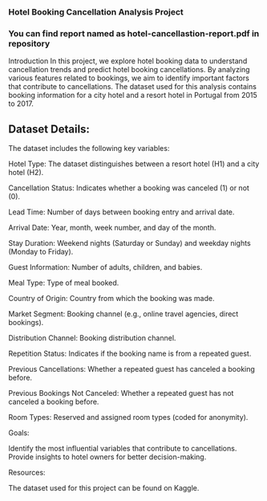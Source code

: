 
### Hotel Booking Cancellation Analysis Project
### You can find report named as hotel-cancellastion-report.pdf in repository

Introduction
In this project, we explore hotel booking data to understand cancellation trends and predict hotel booking cancellations. By analyzing various features related to bookings, we aim to identify important factors that contribute to cancellations. The dataset used for this analysis contains booking information for a city hotel and a resort hotel in Portugal from 2015 to 2017.

## Dataset Details:
The dataset includes the following key variables:

Hotel Type: The dataset distinguishes between a resort hotel (H1) and a city hotel (H2).

Cancellation Status: Indicates whether a booking was canceled (1) or not (0).

Lead Time: Number of days between booking entry and arrival date.

Arrival Date: Year, month, week number, and day of the month.

Stay Duration: Weekend nights (Saturday or Sunday) and weekday nights (Monday to Friday).

Guest Information: Number of adults, children, and babies.

Meal Type: Type of meal booked.

Country of Origin: Country from which the booking was made.

Market Segment: Booking channel (e.g., online travel agencies, direct bookings).

Distribution Channel: Booking distribution channel.

Repetition Status: Indicates if the booking name is from a repeated guest.

Previous Cancellations: Whether a repeated guest has canceled a booking before.

Previous Bookings Not Canceled: Whether a repeated guest has not canceled a booking before.

Room Types: Reserved and assigned room types (coded for anonymity).


Goals:

Identify the most influential variables that contribute to cancellations.
Provide insights to hotel owners for better decision-making.

Resources:

The dataset used for this project can be found on Kaggle.
